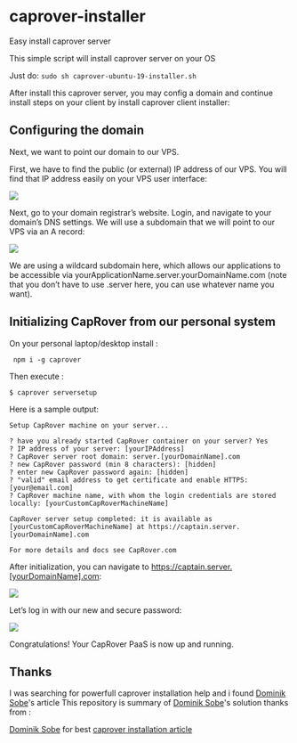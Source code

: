 # caprover-installer
Easy install caprover server

This simple script will install caprover server on your OS

Just do:
`` sudo sh caprover-ubuntu-19-installer.sh ``

After install this caprover server, you may config a domain and continue install steps on your client by install caprover client installer:

## Configuring the domain
Next, we want to point our domain to our VPS.

First, we have to find the public (or external) IP address of our VPS. You will find that IP address easily on your VPS user interface:

![](https://blog.logrocket.com/wp-content/uploads/2021/05/CapRover-screenshot1.png)

Next, go to your domain registrar’s website. Login, and navigate to your domain’s DNS settings. We will use a subdomain that we will point to our VPS via an A record:

![](https://blog.logrocket.com/wp-content/uploads/2021/05/Caprover-Screenshot2.png)

We are using a wildcard subdomain here, which allows our applications to be accessible via yourApplicationName.server.yourDomainName.com (note that you don’t have to use .server here, you can use whatever name you want).

## Initializing CapRover from our personal system

On your personal laptop/desktop install :

`` npm i -g caprover``

Then execute :

`` $ caprover serversetup ``

Here is a sample output:

```shell
Setup CapRover machine on your server...

? have you already started CapRover container on your server? Yes
? IP address of your server: [yourIPAddress]
? CapRover server root domain: server.[yourDomainName].com
? new CapRover password (min 8 characters): [hidden]
? enter new CapRover password again: [hidden]
? "valid" email address to get certificate and enable HTTPS: [your@email.com]
? CapRover machine name, with whom the login credentials are stored locally: [yourCustomCapRoverMachineName]

CapRover server setup completed: it is available as [yourCustomCapRoverMachineName] at https://captain.server.[yourDomainName].com

For more details and docs see CapRover.com
```
After initialization, you can navigate to https://captain.server.[yourDomainName].com:

![](https://blog.logrocket.com/wp-content/uploads/2021/05/Caprover-screenshot3.png)

Let’s log in with our new and secure password:

![](https://blog.logrocket.com/wp-content/uploads/2021/05/CapRover-screenshot4.png)

Congratulations! Your CapRover PaaS is now up and running.


## Thanks
I was searching for powerfull caprover installation help and i found [Dominik Sobe](https://blog.logrocket.com/author/dominiksobe/)'s article
This repository is summary of [Dominik Sobe](https://blog.logrocket.com/author/dominiksobe/)'s solution
thanks from :

[Dominik Sobe](https://blog.logrocket.com/author/dominiksobe/) for best [caprover installation article](https://blog.logrocket.com/how-to-set-up-your-own-paas-with-caprover/)


